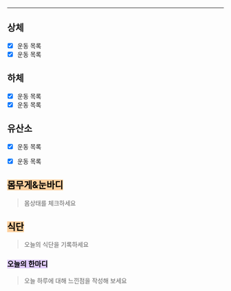 ---  

##  상체 

- [x] 운동 목록
- [x] 운동 목록

## 하체 

- [x] 운동 목록
- [x] 운동 목록

## 유산소

- [x] 운동 목록
- [x] 운동 목록


## <mark style="background: #FFB86CA6;">몸무게&눈바디</mark>

> 몸상태를 체크하세요

## <mark style="background: #FFB86CA6;">식단</mark>

> 오늘의 식단을 기록하세요

### <mark style="background: #D2B3FFA6;">오늘의 한마디</mark>

>오늘 하루에 대해 느낀점을 작성해 보세요
